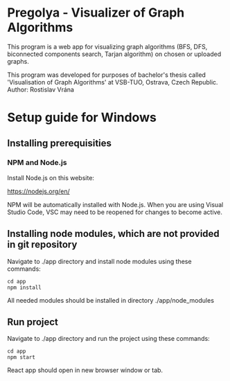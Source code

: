# Pregolya - Visualizer of Graph Algorithms
This program is a web app for visualizing graph algorithms (BFS, DFS, biconnected components search, Tarjan algorithm) on chosen or uploaded graphs.

This program was developed for purposes of bachelor's thesis called 'Visualisation of Graph Algorithms' at VSB-TUO, Ostrava, Czech Republic.
Author: Rostislav Vrána

# Setup guide for Windows

## Installing prerequisities

### NPM and Node.js

Install Node.js on this website:

https://nodejs.org/en/

NPM will be automatically installed with Node.js. 
When you are using Visual Studio Code, VSC may need to be reopened for changes to become active.

## Installing node modules, which are not provided in git repository

Navigate to ./app directory and install node modules using these commands:

```
cd app
npm install
```

All needed modules should be installed in directory ./app/node_modules

## Run project

Navigate to ./app directory and run the project using these commands:

```
cd app
npm start
```

React app should open in new browser window or tab.
